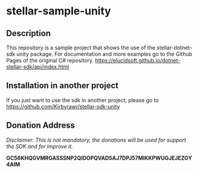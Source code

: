 # stellar-sample-unity

## Description

This repository is a sample project that shows the use of the stellar-dotnet-sdk unity package.
For documentation and more examples go to the Github Pages of the original C# repository.
https://elucidsoft.github.io/dotnet-stellar-sdk/api/index.html

## Installation in another project
If you just want to use the sdk in another project, please go to https://github.com/Kirbyrawr/stellar-sdk-unity

## Donation Address

_Disclaimer: This is not mandatory, the donations will be used for support the SDK and for improve it._

**GC56KHQGVMRGASSSNP2QIDOPQVAD5AJ7DPJ57MIKKPWUGJEJEZGY4AIM**
